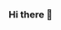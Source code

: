 ### Hi there 👋

<!--
**Septang1e/Septang1e** is a ✨ _special_ ✨ repository because its `README.md` (this file) appears on your GitHub profile.

![flyraty's github stats](https://github-readme-stats.vercel.app/api?username=flyraty&show_icons=true)

Here are some ideas to get you started:

- 🔭 I’m currently working on ...
- 🌱 I’m currently learning ...
- 👯 I’m looking to collaborate on ...
- 🤔 I’m looking for help with ...
- 💬 Ask me about ...
- 📫 How to reach me: ...
- 😄 Pronouns: ...
- ⚡ Fun fact: ...
-->
